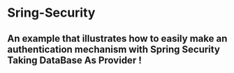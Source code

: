 # Sring-Security
An example that illustrates how to easily make an  authentication mechanism with Spring Security Taking 
DataBase As Provider ! 
 -
